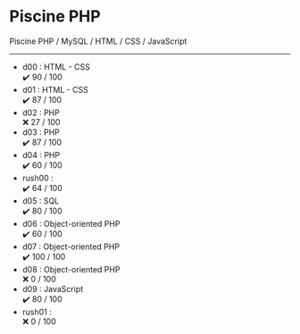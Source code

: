 # Piscine PHP

Piscine PHP / MySQL / HTML / CSS / JavaScript
____

- d00 : HTML - CSS <br/>
  :heavy_check_mark:  90 / 100
- d01 : HTML - CSS <br/>
  :heavy_check_mark:  87 / 100
- d02 : PHP <br/>
  :x:                 27 / 100
- d03 : PHP <br/>
  :heavy_check_mark:  87 / 100
- d04 : PHP <br/>
  :heavy_check_mark:  60 / 100
- rush00 : <br/>
  :heavy_check_mark:  64 / 100
- d05 : SQL <br/>
  :heavy_check_mark:   80 / 100
- d06 : Object-oriented PHP <br/>
  :heavy_check_mark:   60 / 100
- d07 : Object-oriented PHP <br/>
  :heavy_check_mark:   100 / 100
- d08 : Object-oriented PHP <br/>
  :x:                  0 / 100
- d09 : JavaScript <br/>
  :heavy_check_mark:   80 / 100
- rush01 : <br/>
  :x:                  0 / 100
